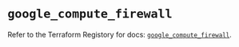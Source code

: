 # `google_compute_firewall`

Refer to the Terraform Registory for docs: [`google_compute_firewall`](https://registry.terraform.io/providers/hashicorp/google/4.68.0/docs/resources/compute_firewall).
